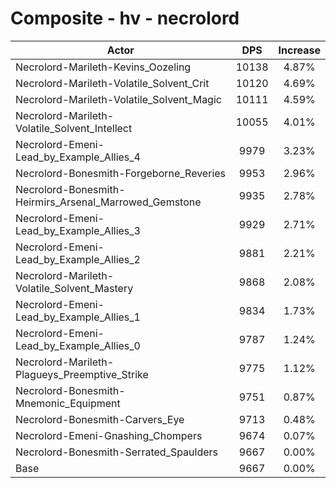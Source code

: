 # Composite - hv - necrolord
| Actor | DPS | Increase |
|---|:---:|:---:|
|Necrolord-Marileth-Kevins_Oozeling|10138|4.87%|
|Necrolord-Marileth-Volatile_Solvent_Crit|10120|4.69%|
|Necrolord-Marileth-Volatile_Solvent_Magic|10111|4.59%|
|Necrolord-Marileth-Volatile_Solvent_Intellect|10055|4.01%|
|Necrolord-Emeni-Lead_by_Example_Allies_4|9979|3.23%|
|Necrolord-Bonesmith-Forgeborne_Reveries|9953|2.96%|
|Necrolord-Bonesmith-Heirmirs_Arsenal_Marrowed_Gemstone|9935|2.78%|
|Necrolord-Emeni-Lead_by_Example_Allies_3|9929|2.71%|
|Necrolord-Emeni-Lead_by_Example_Allies_2|9881|2.21%|
|Necrolord-Marileth-Volatile_Solvent_Mastery|9868|2.08%|
|Necrolord-Emeni-Lead_by_Example_Allies_1|9834|1.73%|
|Necrolord-Emeni-Lead_by_Example_Allies_0|9787|1.24%|
|Necrolord-Marileth-Plagueys_Preemptive_Strike|9775|1.12%|
|Necrolord-Bonesmith-Mnemonic_Equipment|9751|0.87%|
|Necrolord-Bonesmith-Carvers_Eye|9713|0.48%|
|Necrolord-Emeni-Gnashing_Chompers|9674|0.07%|
|Necrolord-Bonesmith-Serrated_Spaulders|9667|0.00%|
|Base|9667|0.00%|
